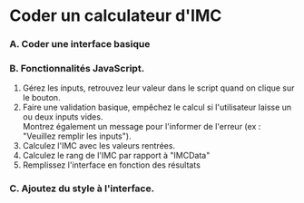 # Coder un calculateur d'IMC


### A. Coder une interface basique


### B. Fonctionnalités JavaScript.

1. Gérez les inputs, retrouvez leur valeur dans le script quand on clique sur le bouton.
2. Faire une validation basique, empêchez le calcul si l'utilisateur laisse un ou deux inputs vides. <br>
Montrez également un message pour l'informer de l'erreur (ex : "Veuillez remplir les inputs").
3. Calculez l'IMC avec les valeurs rentrées.
4. Calculez le rang de l'IMC par rapport à "IMCData"
5. Remplissez l'interface en fonction des résultats

### C. Ajoutez du style à l'interface.
